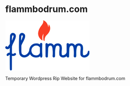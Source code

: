 # flammbodrum.com
![Flamm](https://raw.githubusercontent.com/tarikkavaz/flammbodrum.github.io/master/flammbodrum.png)

Temporary Wordpress Rip Website for flammbodrum.com
